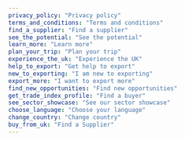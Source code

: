 ```yaml
---
privacy_policy: "Privacy policy"
terms_and_conditions: "Terms and conditions"
find_a_supplier: "Find a supplier"
see_the_potential: "See the potential"
learn_more: "Learn more"
plan_your_trip: "Plan your trip"
experience_the_uk: "Experience the UK"
help_to_export: "Get help to export"
new_to_exporting: "I am new to exporting"
export_more: "I want to export more"
find_new_opportunities: "Find new opportunities"
get_trade_index_profile: "Find a buyer"
see_sector_showcase: "See our sector showcase"
choose_language: "Choose your language"
change_country: "Change country"
buy_from_uk: "Find a Supplier"
---
```

